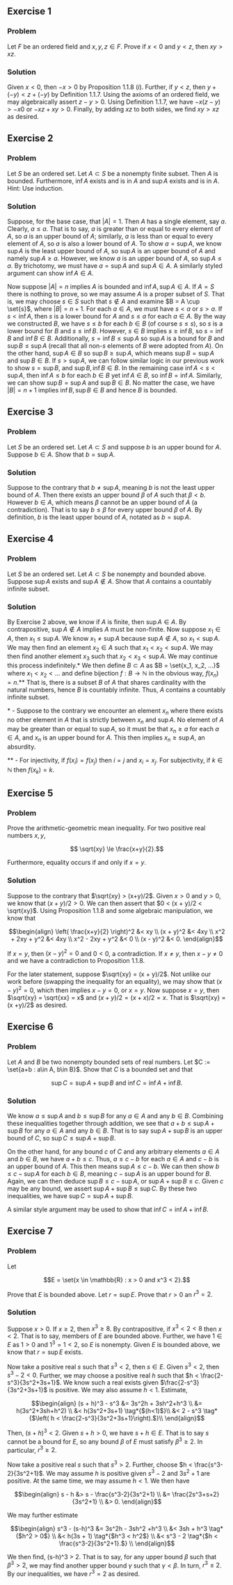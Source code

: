 ## Exercise 1

### Problem
Let $F$ be an ordered field and $x, y, z \in F$. Prove if $x < 0$ and $y < z$, then $xy > xz$.

### Solution

Given $x < 0$, then $-x > 0$ by Proposition 1.1.8 (*i*). Further, if $y < z$, then $y + (-y) < z + (-y)$ by Definition 1.1.7. Using the axioms of an ordered field, we may algebraically assert $z - y > 0$. Using Definition 1.1.7, we have $-x(z - y) > -x0$ or $-xz + xy > 0$. Finally, by adding $xz$ to both sides, we find $xy > xz$ as desired.

## Exercise 2

### Problem

Let $S$ be an ordered set. Let $A \subset S$ be a nonempty finite subset. Then $A$ is bounded. Furthermore, $\inf A$ exists and is in $A$ and $\sup A$ exists and is in $A$. Hint: Use induction.

### Solution

Suppose, for the base case, that $|A| = 1$. Then $A$ has a single element, say $a$. Clearly, $a \le a$. That is to say, $a$ is greater than or equal to every element of $A$, so $a$ is an upper bound of $A$; similarly, $a$ is less than or equal to every element of $A,$ so $a$ is also a lower bound of $A$. To show $a = \sup A$, we know $\sup A$ is the least upper bound of $A$, so $\sup A$ is an upper bound of $A$ and namely $\sup A \ge a$. However, we know $a$ is an upper bound of $A$, so $\sup A \le a$. By trichotomy, we must have $a = \sup A$ and $\sup A \in A$. A similarly styled argument can show $\inf A \in A$.

Now suppose $|A|=n$ implies $A$ is bounded and $\inf A, \sup A \in A$. If $A = S$ there is nothing to prove, so we may assume $A$ is a proper subset of $S$. That is, we may choose $s \in S$ such that $s \notin A$ and examine $B = A \cup \set{s}$, where $|B| = n + 1$. For each $a \in A$, we must have $s < a$ or $s > a$. If $s < \inf A$, then $s$ is a lower bound for $A$ and $s \le a$ for each $a \in A$. By the way we constructed $B$, we have $s \le b$ for each $b \in B$ (of course $s \le s$), so $s$ is a lower bound for $B$ and $s \le \inf B$. However, $s \in B$ implies $s \ge \inf B$, so $s = \inf B$ and $\inf B \in B$. Additionally, $s = \inf B \le \sup A$ so $\sup A$ is a bound for $B$ and $\sup B \le \sup A$ (recall that all non-$s$ elements of $B$ were adopted from $A$). On the other hand, $\sup A \in B$ so $\sup B \ge \sup A$, which means $\sup B = \sup A$ and $\sup B \in B$. If $s > \sup A$, we can follow similar logic in our previous work to show $s = \sup B$, and $\sup B, \inf B \in B$. In the remaining case $\inf A < s < \sup A$, then $\inf A \le b$ for each $b \in B$ yet $\inf A \in B$, so $\inf B = \inf A$. Similarly, we can show $\sup B = \sup A$ and $\sup B \in B$. No matter the case, we have $|B| = n + 1$ implies $\inf B, \sup B \in B$ and hence $B$ is bounded.

## Exercise 3

### Problem

Let $S$ be an ordered set. Let $A \subset S$ and suppose $b$ is an upper bound for $A$. Suppose $b \in A$. Show that $b = \sup A$.

### Solution

Suppose to the contrary that $b \ne \sup A$, meaning $b$ is not the least upper bound of $A$. Then there exists an upper bound $\beta$ of $A$ such that $\beta < b$. However $b \in A$, which means $\beta$ cannot be an upper bound of $A$ (a contradiction). That is to say $b \le \beta$ for every upper bound $\beta$ of $A$. By definition, $b$ is the least upper bound of $A$, notated as $b = \sup A$.

## Exercise 4

### Problem

Let $S$ be an ordered set. Let $A \subset S$ be nonempty and bounded above. Suppose $\sup A$ exists and $\sup A \notin A$. Show that $A$ contains a countably infinite subset.

### Solution

By Exercise 2 above, we know if $A$ is finite, then $\sup A \in A$. By contrapositive, $\sup A \notin A$ implies $A$ must be non-finite. Now suppose $x_1 \in A$, then $x_1 \le \sup A$. We know $x_1 \ne \sup A$ because $\sup A \notin A$, so $x_1 < \sup A$. We may then find an element $x_2 \in A$ such that $x_1 < x_2 < \sup A$. We may then find another element $x_3$ such that $x_2 < x_3 < \sup A$. We may continue this process indefinitely.* We then define $B \subset A$ as $B = \set{x_1, x_2, ...}$ where $x_1 < x_2 < ...$ and define bijection $f: B \rightarrow \mathbb{N}$ in the obvious way, $f(x_n) = n$.** That is, there is a subset $B$ of $A$ that shares cardinality with the natural numbers, hence $B$ is countably infinite. Thus, $A$ contains a countably infinite subset.

\* - Suppose to the contrary we encounter an element $x_n$ where there exists no other element in $A$ that is strictly between $x_n$ and $\sup A$. No element of $A$ may be greater than or equal to $\sup A$, so it must be that $x_n \ge a$ for each $a \in A,$ and $x_n$ is an upper bound for $A$. This then implies $x_n \ge \sup A$, an absurdity.

** - For injectivity, if $f(x_i) = f(x_j)$ then $i = j$ and $x_i = x_j$. For subjectivity, if $k \in \mathbb{N}$ then $f(x_k) = k$.

## Exercise 5

### Problem

Prove the arithmetic-geometric mean inequality. For two positive real numbers $x, y,$

$$ \sqrt{xy} \le \frac{x+y}{2}.$$

Furthermore, equality occurs if and only if $x = y$.

### Solution

Suppose to the contrary that $\sqrt{xy} > (x+y)/2$. Given $x >0$ and $y > 0$, we know that $(x + y)/2 > 0$. We can then assert that $0 < (x + y)/2 < \sqrt{xy}$. Using Proposition 1.1.8 and some algebraic manipulation, we know that

$$\begin{align}
\left( \frac{x+y}{2} \right)^2 &< xy \\
(x + y)^2 &< 4xy \\
x^2 + 2xy + y^2 &< 4xy \\
x^2 - 2xy + y^2 &< 0 \\
(x - y)^2 &< 0.
\end{align}$$

If $x = y$, then $(x - y)^2 = 0$ and $0 < 0$, a contradiction. If $x \ne y$, then $x - y \ne 0$ and we have a contradiction to Proposition 1.1.8.

For the later statement, suppose $\sqrt{xy} = (x + y)/2$. Not unlike our work before (swapping the inequality for an equality), we may show that $(x - y)^2 = 0$, which then implies $x - y =0$, or $x = y$. Now suppose $x = y$, then $\sqrt{xy} = \sqrt{xx} = x$ and $(x + y)/2 = (x + x)/2 = x$. That is $\sqrt{xy} = (x +y)/2$ as desired.

## Exercise 6

### Problem

Let $A$ and $B$ be two nonempty bounded sets of real numbers. Let $C := \set{a+b : a\in A, b\in B}$. Show that $C$ is a bounded set and that

$$ \sup C = \sup A + \sup B \textrm{    and    } \inf C = \inf A + \inf B.$$

### Solution

We know $a \le \sup A$ and $b \le \sup B$ for any $a \in A$ and any $b \in B$. Combining these inequalities together through addition, we see that $a + b \le \sup A + \sup B$ for any $a \in A$ and any $b \in B$. That is to say $\sup A + \sup B$ is an upper bound of $C$, so $\sup C \le \sup A + \sup B$.

On the other hand, for any bound $c$ of $C$ and any arbitrary elements $a \in A$ and $b \in B$, we have $a + b \le c$. Thus, $a \le c - b$ for each $a \in A$ and $c - b$ is an upper bound of $A$. This then means $\sup A \le c - b$. We can then show $b \le c - \sup A$ for each $b \in B$, meaning $c - \sup A$ is an upper bound for $B$. Again, we can then deduce $\sup B \le c - \sup A$, or $\sup A + \sup B \le c$. Given $c$ may be any bound, we assert $\sup A + \sup B \le \sup C$. By these two inequalities, we have $\sup C = \sup A + \sup B$.

A similar style argument may be used to show that $\inf C = \inf A + \inf B$.

## Exercise 7

### Problem

Let

$$E = \set{x \in \mathbb{R} : x > 0 and x^3 < 2}.$$

Prove that $E$ is bounded above. Let $r = \sup E$. Prove that $r >0$ an $r^3=2$. 

### Solution

Suppose $x > 0$. If $x \ge 2$, then $x^3 \ge 8$. By contrapositive, if $x^3 < 2 < 8$ then $x < 2$. That is to say, members of $E$ are bounded above. Further, we have $1 \in E$ as $1 > 0$ and $1^3 = 1 < 2$, so $E$ is nonempty. Given $E$ is bounded above, we know that $r = \sup E$ exists.

Now take a positive real $s$ such that $s^3 < 2$, then $s \in E$. Given $s^3 < 2$, then $s^3 - 2 < 0$. Further, we may choose a positive real $h$ such that $h < \frac{2-s^3}{3s^2+3s+1}$. We know such a real exists given $\frac{2-s^3}{3s^2+3s+1}$ is positive. We may also assume $h < 1$. Estimate,

$$\begin{align}
(s + h)^3 - s^3 &= 3s^2h + 3sh^2+h^3 \\
                &= h(3s^2+3sh+h^2) \\
                &< h(3s^2+3s+1) \tag*{$(h<1)$}\\
                &< 2 - s^3 \tag*{$\left( h < \frac{2-s^3}{3s^2+3s+1}\right).$}\\
\end{align}$$

Then, $(s + h)^3 < 2$. Given $s + h>0$, we have $s + h \in E$. That is to say $s$ cannot be a bound for $E$, so any bound $\beta$ of $E$ must satisfy $\beta^3 \ge 2$. In particular, $r^3 \ge 2$.

Now take a positive real $s$ such that $s^3 > 2$. Further, choose $h < \frac{s^3-2}{3s^2+1}$. We may assume $h$ is positive given $s^3 - 2$ and $3s^2 + 1$ are positive. At the same time, we may assume $h < 1$. We then have

$$\begin{align}
s - h &> s - \frac{s^3-2}{3s^2+1} \\
      &= \frac{2s^3+s+2}{3s^2+1} \\
      &> 0.
\end{align}$$

We may further estimate

$$\begin{align}
s^3 - (s-h)^3 &= 3s^2h - 3sh^2 +h^3 \\
              &< 3sh + h^3 \tag*{$h^2 > 0$} \\
              &< h(3s + 1) \tag*{$h^3 < h^2$} \\
              &< s^3 - 2 \tag*{$h < \frac{s^3-2}{3s^2+1}.$} \\
\end{align}$$

We then find, (s-h)^3 > 2. That is to say, for any upper bound $\beta$ such that $\beta^3 > 2$, we may find another upper bound $\gamma$ such that $\gamma < \beta$. In turn, $r^3 \le 2$. By our inequalities, we have $r^3 = 2$ as desired.
